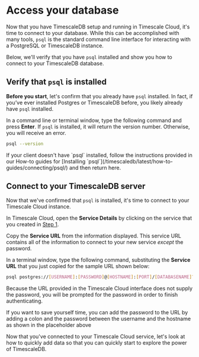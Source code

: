 # Access your database

Now that you have TimescaleDB setup and running in Timescale Cloud, it's time
to connect to your database. While this can be accomplished with many tools, `psql`
is the standard command line interface for interacting with a PostgreSQL 
or TimescaleDB instance.

Below, we'll verify that you have `psql` installed and show you how to connect
to your TimescaleDB database.

## Verify that `psql` is installed
**Before you start**, let's confirm that you already have `psql` installed. 
In fact, if you’ve ever installed Postgres or TimescaleDB before, you likely already 
have `psql` installed.

In a command line or terminal window, type the following command and press **Enter**.
If `psql` is installed, it will return the version number. Otherwise, you will
receive an error.

```bash
psql --version
```

<highlight type="tip">
If your client doesn't have `psql` installed, follow the instructions provided
in our How-to guides for [Installing `psql`](/timescaledb/latest/how-to-guides/connecting/psql/) and then return here.
</highlight>

## Connect to your TimescaleDB server
Now that we've confirmed that `psql` is installed, it's time to connect to your
Timescale Cloud instance.

In Timescale Cloud, open the **Service Details** by clicking on the service
that you created in [Step 1][launch-timescaledb].

Copy the **Service URL** from the information displayed. This service URL contains
all of the information to connect to your new service *_except_* the password.

In a terminal window, type the following command, substituting the **Service URL**
that you just copied for the sample URL shown below:

```bash
psql postgres://[USERNAME]:[PASSWORD]@[HOSTNAME]:[PORT]/[DATABASENAME]?sslmode=require
```

<highlight type="tip">
Because the URL provided in the Timescale Cloud interface does not supply the 
password, you will be prompted for the password in order to finish authenticating.

If you want to save yourself time, you can add the password to the URL by adding
a colon and the password between the username and the hostname as shown
in the placeholder above
</highlight>

Now that you've connected to your Timescale Cloud service, let's look at how to
quickly add data so that you can quickly start to explore the power of TimescaleDB.

[install-psql]: /how-to-guides/connecting/psql/
[launch-timescaledb]: /getting-started/launch-timescaledb/
